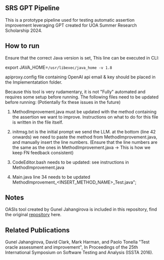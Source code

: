 ## SRS GPT Pipeline

This is a prototype pipeline used for testing automatic assertion improvement leveraging GPT created for
UOA Summer Research Scholarship 2024.

## How to run

Ensure that the correct Java version is set, This line can be executed in CLI:

export JAVA_HOME=`/usr/libexec/java_home -v 1.8`

apiproxy.config file containing OpenAI api email & key should be placed in the Implementatation folder.

Because this tool is very rudamentary, it is not "Fully" automated and requires some setup before running.
The following files need to be updated before running: (Potientally fix these issues in the future)

1. MethodImprovement.java must be updated with the method containing the assertion we want to improve. Instructions on what to do for this file is written in the file itself.

2. initmsg.txt is the initial prompt we send the LLM. at the bottom (line 42 onwards) we need to paste the method from MethodImprovement.java, and manually insert the line numbers. (Ensure that the line numbers are the same as the ones in MethodImprovement.java -> This is how we keep FN feedback consistent)

3. CodeEditor.bash needs to be updated: see instructions in MethodImprovement.java

4. Main.java line 34 needs to be updated MethodImprovement\_<INSERT_METHOD_NAME>\_Test.java";

## Notes

OASIs tool created by Gunel Jahangirova is included in this repository, find the original [repository](https://github.com/guneljahan/OASIs) here.

## Related Publications

Gunel Jahangirova, David Clark, Mark Harman, and Paolo Tonella "Test oracle assessment and improvement", In Proceedings of the 25th International Symposium on Software Testing and Analysis (ISSTA 2016).
